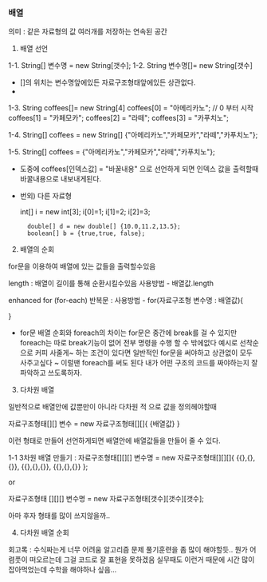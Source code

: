 ### 배열

의미 : 같은 자료형의 값 여러개를 저장하는 연속된 공간

1. 배열 선언

1-1.
String[] 변수명 = new String[갯수];
1-2.
String 변수명[]= new String[갯수]

- []의 위치는 변수명앞에있든 자료구조형태앞에있든 상관없다.
-

1-3.
String coffees[]= new String[4]
coffees[0] = "아메리카노"; // 0 부터 시작
coffees[1] = "카페모카";
coffees[2] = "라떼";
coffees[3] = "카푸치노";

1-4.
String[] coffees = new String[] {"아메리카노","카페모카","라떼","카푸치노"};

1-5.
String[] coffees = {"아메리카노","카페모카","라떼","카푸치노"};

- 도중에 coffees[인덱스값] = "바꿀내용"
  으로 선언하게 되면 인덱스 값을 출력할때 바꿀내용으로 내보내게된다.

- 번외) 다른 자료형

  int[] i = new int[3];
  i[0]=1;
  i[1]=2;
  i[2]=3;

        double[] d = new double[] {10.0,11.2,13.5};
        boolean[] b = {true,true, false};

2. 배열의 순회

for문을 이용하여 배열에 있는 값들을 출력할수있음

length : 배열이 길이를 통해 순환시킬수있음
사용방법 - 배열값.length

enhanced for (for-each) 반복문 :
사용방법 -
for(자료구조형 변수명 : 배열값){

}

- for문 배열 순회와 foreach의 차이는
  for문은 중간에 break를 걸 수 있지만 foreach는 따로
  break기능이 없어 전부 명령을 수행 할 수 밖에없다
  예시로 선착순으로 커피 사줄게~ 하는 조건이 있다면 일반적인
  for문을 써야하고 상관없이 모두 사주고싶다 ~ 이럴땐 foreach를 써도 된다 내가 어떤 구조의 코드를 짜야하는지 잘 파악하고 쓰도록하자.

3. 다차원 배열

일반적으로 배열안에 값뿐만이 아니라
다차원 적 으로 값을 정의헤야할때

자료구조형태[][] 변수 = new 자료구조형태[][]{
{배열값}
}

이런 형태로 만들어 선언하게되면
배열안에 배열값들을 만들어 줄 수 있다.

1-1 3차원 배열 만들기 :
자료구조형태[][][] 변수명 = new 자료구조형태[][][]{
{{},{},{}},
{{},{},{}},
{{},{},{}}
};

or

자료구조형태 [][][] 변수명 = new 자료구조형태[갯수][갯수][갯수];

아마 후자 형태를 많이 쓰지않을까..

4. 다차원 배열 순회

회고록 : 수식짜는게 너무 어려움 알고리즘 문제 풀기훈련을 좀 많이 해야할듯.. 뭔가 어렴풋이 떠오르는데 그걸 코드로 잘 표현을 못하겠음 실무때도 이런거 때문에 시간 많이 잡아먹었는데 수학을 해야하나 싶음...
